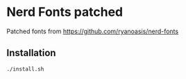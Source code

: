 # Nerd Fonts patched

Patched fonts from https://github.com/ryanoasis/nerd-fonts

## Installation

```bash
./install.sh
```
